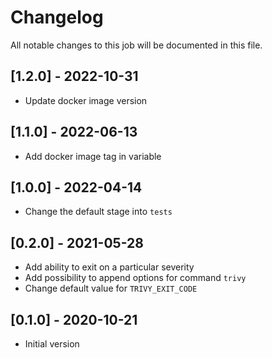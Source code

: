 # Changelog
All notable changes to this job will be documented in this file.

## [1.2.0] - 2022-10-31
* Update docker image version

## [1.1.0] - 2022-06-13
* Add docker image tag in variable 

## [1.0.0] - 2022-04-14
* Change the default stage into `tests`

## [0.2.0] - 2021-05-28
* Add ability to exit on a particular severity
* Add possibility to append options for command `trivy`
* Change default value for `TRIVY_EXIT_CODE`

## [0.1.0] - 2020-10-21
* Initial version
